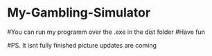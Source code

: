 # My-Gambling-Simulator
#You can run my programm over the .exe in the dist folder
#Have fun

#PS. It isnt fully finished picture updates are coming
